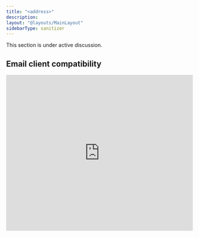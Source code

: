 ```yaml
---
title: "<address>"
description:
layout: "@layouts/MainLayout"
sidebarType: sanitizer
---
```


This section is under active discussion.

## Email client compatibility

<iframe title="Can I email… address" src="https://embed.caniemail.com/html-address/" width="640" height="420" style="width:100%; max-width:40rem; height:26.25rem; border:none;" loading="lazy"></iframe>